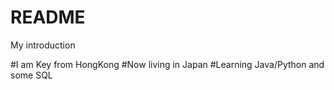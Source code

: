 # README
My introduction

#I am Key from HongKong
#Now living in Japan
#Learning Java/Python and some SQL
